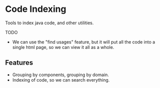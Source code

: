 # Code Indexing

Tools to index java code, and other utilities.

TODO
- We can use the "find usages" feature, but it will put all the code into a single html page, so we can
view it all as a whole. 


## Features

- Grouping by components, grouping by domain. 
- Indexing of code, so we can search everything.